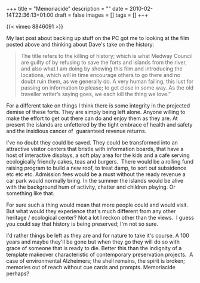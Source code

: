 +++
title = "Memoriacide"
description = ""
date = 2010-02-14T22:36:13+01:00
draft = false
images = []
tags = []
+++

{{< vimeo 8846091 >}}

My last post about backing up stuff on the PC got me to looking at the film posted above and thinking about Dave's take on the history:

> The title refers to the killing of history; which is what Medway Council are guilty of by refusing to save the forts and islands from the river, and also what I am doing by showing this film and introducing the locations, which will in time encourage others to go there and no doubt ruin them, as we generally do. A very human failing, this lust for passing on information to please; to get close in some way. As the old traveller writer’s saying goes, we each kill the thing we love.”

For a different take on things I think there is some integrity in the projected demise of these forts. They are simply being left alone. Anyone willing to make the effort to get out there can do and enjoy them as they are. At present the islands are unfettered by the tight embrace of health and safety and the insidious cancer of  guaranteed revenue returns.

I've no doubt they could be saved. They could be transformed into an attractive visitor centers that bristle with information boards, that have a host of interactive displays, a soft play area for the kids and a cafe serving ecologically friendly cakes, teas and burgers.  There would be a rolling fund raising program to build a new roof, to treat damp, to sort out subsidence etc etc etc. Admission fees would be a must without the ready revenue a car park would normally bring. In the summer the islands would be alive with the background hum of activity, chatter and children playing. Or something like that.

For sure such a thing would mean that more people could and would visit. But what would they experience that's much different from any other heritage / ecological center? Not a lot I reckon other than the views.  I guess you could say that history is being preserved; I'm not so sure.

I'd rather things be left as they are and for nature to take it's course. A 100 years and maybe they'll be gone but when they go they will do so with  grace of someone that is ready to die. Better this than the indignity of a template makeover characteristic of contemporary preservation projects.  A case of environmental Alzheimers; the shell remains, the spirit is broken; memories out of reach without cue cards and prompts. Memoriacide perhaps?